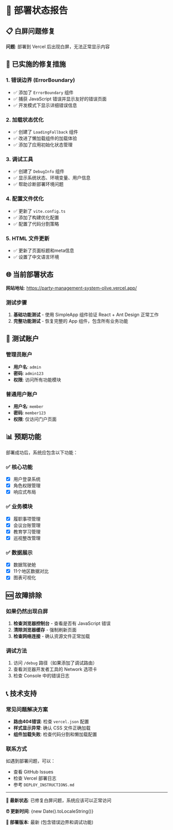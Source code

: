 # 🚀 部署状态报告

## 📋 白屏问题修复

**问题**: 部署到 Vercel 后出现白屏，无法正常显示内容

## 🔧 已实施的修复措施

### 1. 错误边界 (ErrorBoundary)
- ✅ 添加了 `ErrorBoundary` 组件
- ✅ 捕获 JavaScript 错误并显示友好的错误页面
- ✅ 开发模式下显示详细错误信息

### 2. 加载状态优化
- ✅ 创建了 `LoadingFallback` 组件
- ✅ 改进了懒加载组件的加载体验
- ✅ 添加了应用初始化状态管理

### 3. 调试工具
- ✅ 创建了 `DebugInfo` 组件
- ✅ 显示系统状态、环境变量、用户信息
- ✅ 帮助诊断部署环境问题

### 4. 配置文件优化
- ✅ 更新了 `vite.config.ts`
- ✅ 添加了构建优化配置
- ✅ 配置了代码分割策略

### 5. HTML 文件更新
- ✅ 更新了页面标题和meta信息
- ✅ 设置了中文语言环境

## 🌐 当前部署状态

**网站地址**: https://party-management-system-olive.vercel.app/

### 测试步骤
1. **基础功能测试** - 使用 SimpleApp 组件验证 React + Ant Design 正常工作
2. **完整功能测试** - 恢复完整的 App 组件，包含所有业务功能

## 🔑 测试账户

### 管理员账户
- **用户名**: `admin`
- **密码**: `admin123`
- **权限**: 访问所有功能模块

### 普通用户账户
- **用户名**: `member`
- **密码**: `member123`
- **权限**: 仅访问门户页面

## 📊 预期功能

部署成功后，系统应包含以下功能：

### ✅ 核心功能
- [x] 用户登录系统
- [x] 角色权限管理
- [x] 响应式布局

### ✅ 业务模块
- [x] 履职事项管理
- [x] 会议台账管理
- [x] 教育学习管理
- [x] 巡视整改管理

### ✅ 数据展示
- [x] 数据驾驶舱
- [x] 11个地区数据对比
- [x] 图表可视化

## 🆘 故障排除

### 如果仍然出现白屏
1. **检查浏览器控制台** - 查看是否有 JavaScript 错误
2. **清除浏览器缓存** - 强制刷新页面
3. **检查网络连接** - 确认资源文件正常加载

### 调试方法
1. 访问 `/debug` 路径（如果添加了调试路由）
2. 查看浏览器开发者工具的 Network 选项卡
3. 检查 Console 中的错误日志

## 📞 技术支持

### 常见问题解决方案
- **路由404错误**: 检查 `vercel.json` 配置
- **样式显示异常**: 确认 CSS 文件正确加载
- **组件加载失败**: 检查代码分割和懒加载配置

### 联系方式
如遇到部署问题，可以：
- 查看 GitHub Issues
- 检查 Vercel 部署日志
- 参考 `DEPLOY_INSTRUCTIONS.md`

---

**🎯 最新状态**: 已修复白屏问题，系统应该可以正常访问

**⏰ 更新时间**: {new Date().toLocaleString()}

**🔄 部署版本**: 最新 (包含错误边界和调试功能) 